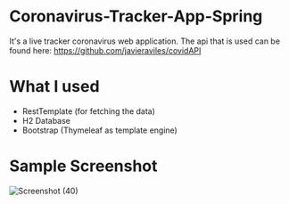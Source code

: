 # Coronavirus-Tracker-App-Spring
It's a live tracker coronavirus web application. The api that is used can be found here: https://github.com/javieraviles/covidAPI

# What I used

* RestTemplate (for fetching the data)
* H2 Database
* Bootstrap (Thymeleaf as template engine)

# Sample Screenshot
![Screenshot (40)](https://user-images.githubusercontent.com/34586177/79603500-225bb600-80f5-11ea-8d15-889eb3a55c26.png)
